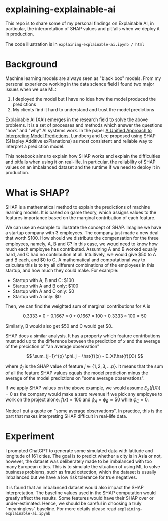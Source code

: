 # explaining-explainable-ai

This repo is to share some of my personal findings on Explainable AI, in particular, the interpretation of SHAP values and pitfalls when we deploy it in production.

The code illustration is in `explaining-explainable-ai.ipynb / html`

# Background

Machine learning models are always seen as "black box" models. From my personal experience working in the data science field I found two major issues when we use ML:

1. I deployed the model but I have no idea how the model produced the predictions
2. My clients find it hard to understand and trust the model predictions

Explainable AI (XAI) emerges in the research field to solve the above problems. It is a set of processes and methods which answer the questions "how" and "why" AI systems work. In the paper [A Unified Approach to Interpreting Model Predictions](https://arxiv.org/abs/1705.07874), Lundberg and Lee proposed using SHAP (SHapley Additive exPlanations) as most consistent and reliable way to interpret a prediction model.

This notebook aims to explain how SHAP works and explain the difficulties and pitfalls when using it on real-life. In particular, the reliablilty of SHAP values on an imbalanced dataset and the runtime if we need to deploy it in production.


# What is SHAP?

SHAP is a mathematical method to explain the predictions of machine learning models. It is based on game theory, which assigns values to the features importance based on the marginal contribution of each feature.

We can use an example to illustrate the concept of SHAP. Imagine we have a startup company with 3 employees. The company just made a new deal that worth $100. How should we distribute the compensation for the three employees, namely, A, B and C? In this case, we woud need to know how much each employee has contributed. Assuming A and B worked equally hard, and C had no contribution at all. Intuitively, we would give $50 to A and B each, and $0 to C. A mathematical and computational way to calculate this is to try all different combinations of the employees in this startup, and how much they could make. For example:

- Startup with A, B and C: $100
- Startup with A and B only: $100
- Startup with A and C only: $0
- Startup with A only: $0

Then, we can find the weighted sum of marginal contributions for A is

$$
0.3333\times0 + 0.1667\times0 + 0.1667\times100 + 0.3333\times100 = 50
$$

Similarly, B would also get $50 and C would get $0.

SHAP does a similar analysis. It has a property which feature contributions must add up to the difference between the prediction of $x$ and the average of the preciction of "an average observation"

$$
\sum_{j=1}^{p} \phi_j = \hat{f}(x) - E_X(\hat{f}(X))
$$

where $\phi_j$ is the SHAP value of feature $j \in \{1, 2, 3, ... p \}$. It means that the sum of all the feature SHAP values equals the model prediction minus the average of the model predictions on "some average observations".

If we apply SHAP values on the above example, we would assume $E_X(\hat{f}(X)) = 0$ as the company would make a zero revenue if we pick any employee to work on the project alone. $\hat{f}(x) = 100$ and $\phi_A = \phi_B = 50$ while $\phi_C = 0$.

Notice I put a quote on "some average observations". In practice, this is the part that makes interpreting SHAP difficult in real-life data.

# Experiment

I prompted ChatGPT to generate some simulated data with latitude and longitude of 161 cities. The goal is to predict whether a city is in Asia or not, however, the dataset was deliberately made to be imbalanced with too many European cities. This is to simulate the situation of using ML to solve business problems, such as fraud detection, which the dataset is usually imbalanced but we have a low risk tolerance for true negatives. 

It is found that an imbalanced dataset would also impact the SHAP interpretation. The baseline values used in the SHAP computation would greatly affect the results. Some features would have their SHAP over or under-estimated. Hence, we should be careful in choosing a truly "meaningless" baseline. For more details please read `explaining-explainable-ai.ipynb`
